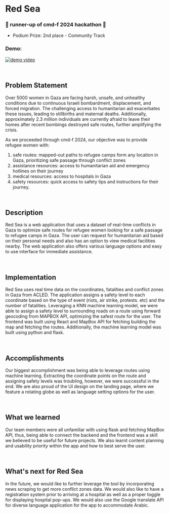 # Red Sea
### 🌟 runner-up of cmd-f 2024 hackathon 🌟

<ul>
  <li>Podium Prize: 2nd place - Community Track</li>
</ul>

### Demo:
[![demo video](https://github.com/reinesana/red_sea_app/assets/153279125/ce9d6b0a-bf72-4f0f-b435-c85b400e7401)](https://youtu.be/StTqXEQ2l-Y?t=35s "Everything Is AWESOME")

<br>

## Problem Statement
Over 5000 women in Gaza are facing harsh, unsafe, and unhealthy conditions due to continuous Israeli bombardment, displacement, and forced migration. The challenging access to humanitarian aid exacerbates these issues, leading to stillbirths and maternal deaths. Additionally, approximately 2.3 million individuals are currently afraid to leave their homes after recent bombings destroyed safe routes, further amplifying the crisis.

As we proceeded through cmd-f 2024, our objective was to provide refugee women with: 
<ol>
  <li>safe routes: mapped-out paths to refugee camps form any location in Gaza, prioritizing safe passage through conflict zones</li>
  <li>assistance resources: access to humanitarian aid and emergency hotlines on their journey </li>
  <li>medical resources: access to hospitals in Gaza</li>
  <li>safety resources: quick access to safety tips and instructions for their journey.</li>
</ol>

<br>

## Description
Red Sea is a web application that uses a dataset of real-time conflicts in Gaza to optimize safe routes for refugee women looking for a safe passage to refugee camps in Gaza. The user can request for humanitarian aid based on their personal needs and also has an option to view medical facilities nearby. The web application also offers various language options and easy to use interface for immediate assistance. 

<br>

## Implementation
Red Sea uses real time data on the coordinates, fatalities and conflict zones in Gaza from ACLED. The application assigns a safety level to each coordinate based on the type of event (riots, air strike, protests. etc) and the number of fatalities. Leveraging a KNN machine learning model, we were able to assign a safety level to surrounding roads on a route using forward geocoding from MAPBOX API, optimizing the safest route for the user. The frontend was built using React and MapBox API for fetching building the map and fetching the routes. Additionally, the machine learning model was built using python and flask.

<br>

## Accomplishments
Our biggest accomplishment was being able to leverage routes using machine learning. Extracting the coordinate points on the route and assigning safety levels was troubling, however, we were successful in the end. We are also proud of the UI design on the landing page, where we feature a rotating globe as well as language setting options for the user. 

<br>

## What we learned
Our team members were all unfamiliar with using flask and fetching MapBox API, thus, being able to connect the backend and the frontend was a skill we believed to be useful for future projects. We also learnt content planning and usability priority within the app and how to best serve the user.

<br>

## What's next for Red Sea
In the future, we would like to further leverage the tool by incorporating news scraping to get more conflict zones data.
We would also like to have a registration system prior to arriving at a hospital as well as a proper toggle for displaying hospital pop-ups. We would also use the Google translate API for diverse language application for the app to accommodate Arabic.

